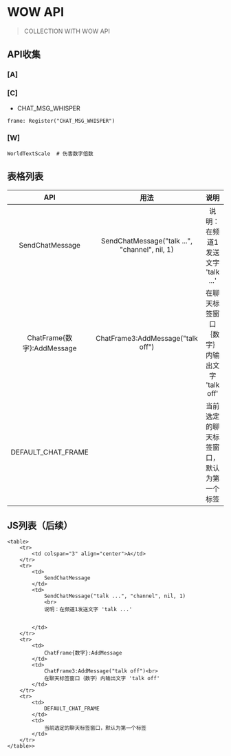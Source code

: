 # WOW API
> COLLECTION WITH WOW API

## API收集

### [A]


### [C]

- CHAT_MSG_WHISPER
```
frame: Register("CHAT_MSG_WHISPER")
```

### [W]

```
WorldTextScale  # 伤害数字倍数
```



## 表格列表

|API|用法|说明|
|:-:|:-:|:-:|
|SendChatMessage|SendChatMessage("talk ...", "channel", nil, 1)|说明：在频道1发送文字 'talk ...'|
|ChatFrame{数字}:AddMessage|ChatFrame3:AddMessage("talk off")|在聊天标签窗口｛数字｝内输出文字 'talk off'|
|DEFAULT_CHAT_FRAME||当前选定的聊天标签窗口，默认为第一个标签|

## JS列表（后续）
```
<table>
    <tr>
        <td colspan="3" align="center">A</td>
    </tr>
    <tr>
        <td>
            SendChatMessage
        </td>
        <td>
            SendChatMessage("talk ...", "channel", nil, 1)
            <br>
            说明：在频道1发送文字 'talk ...'

            
        </td>
    </tr>
    <tr>
        <td>
            ChatFrame{数字}:AddMessage
        </td>
        <td>
            ChatFrame3:AddMessage("talk off")<br>
            在聊天标签窗口｛数字｝内输出文字 'talk off'
        </td>
    </tr>
    <tr>
        <td>
            DEFAULT_CHAT_FRAME
        </td>
        <td>
            当前选定的聊天标签窗口，默认为第一个标签
        </td>
    </tr>
</table>>
```
